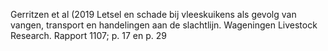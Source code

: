  Gerritzen et al (2019 Letsel en schade bij vleeskuikens als gevolg van vangen, transport en handelingen aan de slachtlijn. Wageningen Livestock Research. Rapport 1107; p. 17 en p. 29